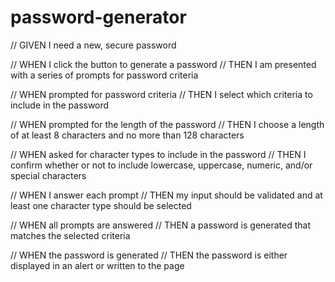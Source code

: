 # password-generator

// GIVEN I need a new, secure password
  
  // WHEN I click the button to generate a password
  // THEN I am presented with a series of prompts for password criteria
  
  // WHEN prompted for password criteria
  // THEN I select which criteria to include in the password
  
  //    WHEN prompted for the length of the password
  //    THEN I choose a length of at least 8 characters and no more than 128 characters
  
  //        WHEN asked for character types to include in the password
  //        THEN I confirm whether or not to include lowercase, uppercase, numeric, and/or special characters
  
  // WHEN I answer each prompt
  // THEN my input should be validated and at least one character type should be selected
  
  // WHEN all prompts are answered
  // THEN a password is generated that matches the selected criteria
  
  // WHEN the password is generated
  // THEN the password is either displayed in an alert or written to the page
